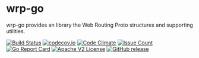 # wrp-go

wrp-go provides an library the Web Routing Proto structures and supporting utilities.

[![Build Status](https://travis-ci.org/Comcast/wrp-go.svg?branch=master)](https://travis-ci.org/Comcast/wrp-go)
[![codecov.io](http://codecov.io/github/Comcast/wrp-go/coverage.svg?branch=master)](http://codecov.io/github/Comcast/wrp-go?branch=master)
[![Code Climate](https://codeclimate.com/github/Comcast/wrp-go/badges/gpa.svg)](https://codeclimate.com/github/Comcast/wrp-go)
[![Issue Count](https://codeclimate.com/github/Comcast/wrp-go/badges/issue_count.svg)](https://codeclimate.com/github/Comcast/wrp-go)
[![Go Report Card](https://goreportcard.com/badge/github.com/Comcast/wrp-go)](https://goreportcard.com/report/github.com/Comcast/wrp-go)
[![Apache V2 License](http://img.shields.io/badge/license-Apache%20V2-blue.svg)](https://github.com/Comcast/wrp-go/blob/master/LICENSE)
[![GitHub release](https://img.shields.io/github/release/Comcast/wrp-go.svg)](CHANGELOG.md)


